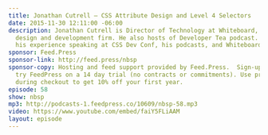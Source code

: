 ```yaml
---
title: Jonathan Cutrell — CSS Attribute Design and Level 4 Selectors
date: 2015-11-30 12:11:00 -06:00
description: Jonathan Cutrell is Director of Technology at Whiteboard, an interactive
  design and development firm. He also hosts of Developer Tea podcast. We talked about
  his experience speaking at CSS Dev Conf, his podcasts, and Whiteboard.
sponsor: Feed.Press
sponsor-link: http://feed.press/nbsp
sponsor-copy: Hosting and feed support provided by Feed.Press.  Sign-up today and
  try FeedPress on a 14 day trial (no contracts or commitments). Use promo code *nbsp*
  during checkout to get 10% off your first year.
episode: 58
show: nbsp
mp3: http://podcasts-1.feedpress.co/10609/nbsp-58.mp3
video: https://www.youtube.com/embed/faiY5FLiAAM
layout: episode
---
```

